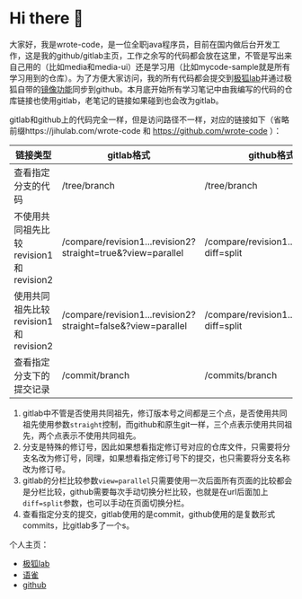 # Hi there 👋

<!--
**wrote-code/wrote-code** is a ✨ _special_ ✨ repository because its `README.md` (this file) appears on your GitHub profile.

Here are some ideas to get you started:

- 🔭 I’m currently working on ...
- 🌱 I’m currently learning ...
- 👯 I’m looking to collaborate on ...
- 🤔 I’m looking for help with ...
- 💬 Ask me about ...
- 📫 How to reach me: ...
- 😄 Pronouns: ...
- ⚡ Fun fact: ...
-->

大家好，我是wrote-code，是一位全职java程序员，目前在国内做后台开发工作，这是我的github/gitlab主页，工作之余写的代码都会放在这里，不管是写出来自己用的（比如media和media-ui）还是学习用（比如mycode-sample就是所有学习用到的仓库）。为了方便大家访问，我的所有代码都会提交到[极狐lab](https://jihulab.com)并通过极狐自带的[镜像功能](https://docs.gitlab.cn/jh/user/project/repository/mirror/)同步到github。本月底开始所有学习笔记中由我编写的代码的仓库链接也使用gitlab，老笔记的链接如果碰到也会改为gitlab。

gitlab和github上的代码完全一样，但是访问路径不一样，对应的链接如下（省略前缀https://jihulab.com/wrote-code 和 https://github.com/wrote-code ）：

| 链接类型                               | gitlab格式                                                   | github格式                                |
| -------------------------------------- | ------------------------------------------------------------ | ----------------------------------------- |
| 查看指定分支的代码                     | /tree/branch                                                 | /tree/branch                              |
| 不使用共同祖先比较revision1和revision2 | /compare/revision1...revision2?straight=true&?view=parallel  | /compare/revision1..revision2?diff=split  |
| 使用共同祖先比较revision1和revision2   | /compare/revision1...revision2?straight=false&?view=parallel | /compare/revision1...revision2?diff=split |
| 查看指定分支下的提交记录               | /commit/branch                                               | /commits/branch                           |

1. gitlab中不管是否使用共同祖先，修订版本号之间都是三个点，是否使用共同祖先使用参数`straight`控制，而github和原生git一样，三个点表示使用共同祖先，两个点表示不使用共同祖先。
2. 分支是特殊的修订号，因此如果想看指定修订号对应的仓库文件，只需要将分支名改为修订号，同理，如果想看指定修订号下的提交，也只需要将分支名称改为修订号。
3. gitlab的分栏比较参数`view=parallel`只需要使用一次后面所有页面的比较都会是分栏比较，github需要每次手动切换分栏比较，也就是在url后面加上`diff=split`参数，也可以手动在页面切换分栏。
4. 查看指定分支的提交，gitlab使用的是commit，github使用的是复数形式commits，比gitlab多了一个s。

个人主页：

- [极狐lab](https://jihulab.com/zhuge-cunfu)
- [语雀](https://www.yuque.com/nopointexception)
- [github](https://github.com/wrote-code)

<!-- - flowus公开分享目录页 -->
<!-- - 阿里云社区或其他可以写技术文章的网站 -->
